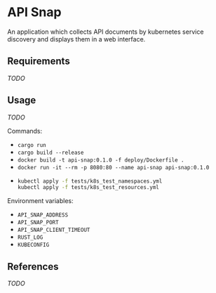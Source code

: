 # API Snap
An application which collects API documents by kubernetes service discovery and displays them in a web interface.

## Requirements
_TODO_

## Usage
_TODO_

Commands:
* `cargo run`
* `cargo build --release`
* `docker build -t api-snap:0.1.0 -f deploy/Dockerfile .`
* `docker run -it --rm -p 8080:80 --name api-snap api-snap:0.1.0`
* ```sh
  kubectl apply -f tests/k8s_test_namespaces.yml
  kubectl apply -f tests/k8s_test_resources.yml
  ```

Environment variables:
* `API_SNAP_ADDRESS`
* `API_SNAP_PORT`
* `API_SNAP_CLIENT_TIMEOUT`
* `RUST_LOG`
* `KUBECONFIG`

## References
_TODO_
